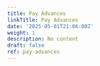 ```yaml
---
title: Pay Advances
linkTitle: Pay Advances
date: '2025-05-01T21:06:00Z'
weight: 1
description: No content
draft: false
ref: pay-advances
---
```


